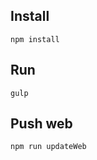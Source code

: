 ## Install

```shell
npm install
```
## Run

```shell
gulp
```

## Push web

```shell
npm run updateWeb
```
